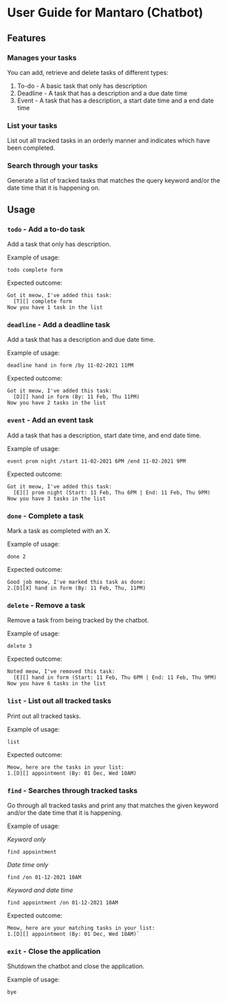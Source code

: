 # User Guide for Mantaro (Chatbot)

## Features

### Manages your tasks
You can add, retrieve and delete tasks of different types:
    
1. To-do - A basic task that only has description
2. Deadline - A task that has a description and a due date time
3. Event - A task that has a description, a start date time and a end date time

### List your tasks
List out all tracked tasks in an orderly manner and indicates which have been completed.

### Search through your tasks
Generate a list of tracked tasks that matches the query keyword and/or the date time that it is happening on.

## Usage

### `todo` - Add a to-do task
Add a task that only has description.

Example of usage: 
```
todo complete form
```

Expected outcome:
```
Got it meow, I've added this task:
  [T][] complete form
Now you have 1 task in the list
```

### `deadline` - Add a deadline task
Add a task that has a description and due date time.

Example of usage:
```
deadline hand in form /by 11-02-2021 11PM
```

Expected outcome:
```
Got it meow, I've added this task:
  [D][] hand in form (By: 11 Feb, Thu 11PM)
Now you have 2 tasks in the list
```

### `event` - Add an event task
Add a task that has a description, start date time, and end date time.

Example of usage:
```
event prom night /start 11-02-2021 6PM /end 11-02-2021 9PM
```
Expected outcome:
```
Got it meow, I've added this task:
  [E][] prom night (Start: 11 Feb, Thu 6PM | End: 11 Feb, Thu 9PM)
Now you have 3 tasks in the list
```

### `done` - Complete a task
Mark a task as completed with an X.

Example of usage:
```
done 2
```
Expected outcome:
```
Good job meow, I've marked this task as done:
2.[D][X] hand in form (By: 11 Feb, Thu, 11PM)
```
### `delete` - Remove a task
Remove a task from being tracked by the chatbot.

Example of usage:
```
delete 3
```
Expected outcome:
```
Noted meow, I've removed this task:
  [E][] hand in form (Start: 11 Feb, Thu 6PM | End: 11 Feb, Thu 9PM)
Now you have 6 tasks in the list
```

### `list` - List out all tracked tasks
Print out all tracked tasks.

Example of usage: 
```
list
```
Expected outcome:
```
Meow, here are the tasks in your list:
1.[D][] appointment (By: 01 Dec, Wed 10AM)
```

### `find` - Searches through tracked tasks

Go through all tracked tasks and print any that matches the given keyword and/or the date time that it is happening.

Example of usage: 

*Keyword only*
```
find appointment
```
*Date time only*
```
find /on 01-12-2021 10AM
```
*Keyword and date time*
```
find appointment /on 01-12-2021 10AM
```
Expected outcome:
```
Meow, here are your matching tasks in your list:
1.[D][] appointment (By: 01 Dec, Wed 10AM)`
```

### `exit` - Close the application

Shutdown the chatbot and close the application.

Example of usage:
```
bye
```